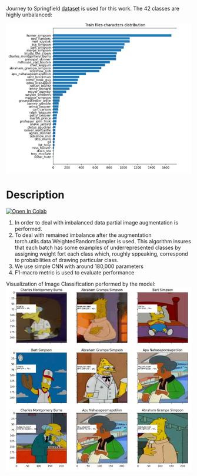  Journey to Springfield [dataset](https://www.kaggle.com/competitions/journey-springfield/data) is used for this work. The 42 classes are highly unbalanced:

![](assets/train.jpg)

# Description
[![Open In Colab](https://colab.research.google.com/assets/colab-badge.svg)](http://colab.research.google.com/github/Viktor-Sok/DLS_Computer_Vision/blob/main/Image_Classification_Unbalanced_Classes/notebooks/Simpson_Dataset_Classification.ipynb)

1. In order to deal with imbalanced data partial image augmentation is performed.
2. To deal with remained imbalance after the augmentation torch.utils.data.WeightedRandomSampler is used. This algorithm insures that each batch has some examples of underrepresented classes by assigning weight fort each class which, roughly sppeaking, correspond to probabilities of drawing particular class.
3. We use simple CNN with around 180,000 parameters
4. F1-macro metric is used to evaluate performance

Visualization of Image Classification performed by the model:
![](assets/res.jpg)
